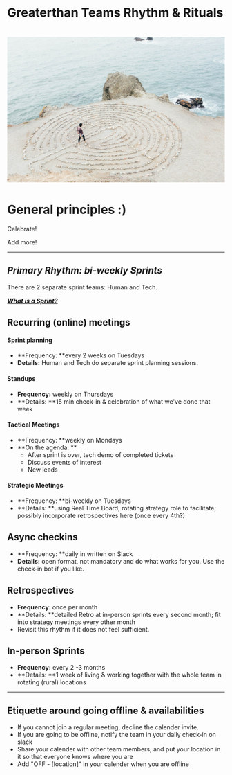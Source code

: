 # Greaterthan Teams Rhythm & Rituals

# ![](/assets/rsz_ashley-batz-1298.jpg)

# General principles :\)

Celebrate!

Add more!

---

## _Primary Rhythm: bi-weekly Sprints_

There are 2 separate sprint teams: Human and Tech.

[_**What is a Sprint?**_](https://www.gitbook.com/book/greaterthan/greaterthan-handbook/edit#)

## Recurring \(online\) meetings

#### Sprint planning

* **Frequency: **every 2 weeks on Tuesdays
* **Details:** Human and Tech do separate sprint planning sessions.

#### Standups

* **Frequency:** weekly on Thursdays
* **Details: **15 min check-in & celebration of what we've done that week

#### T**actical Meetings**

* **Frequency: **weekly on Mondays
* **On the agenda: **
  * After sprint is over, tech demo of completed tickets
  * Discuss events of interest
  * New leads

#### Strategic Meetings

* **Frequency: **bi-weekly on Tuesdays
* **Details: **using Real Time Board; rotating strategy role to facilitate; possibly incorporate retrospectives here \(once every 4th?\)

## Async checkins

* **Frequency: **daily in written on Slack 
* **Details:** open format, not mandatory and do what works for you. Use the check-in bot if you like.

## Retrospectives

* **Frequency**: once per month
* **Details: **detailed Retro at in-person sprints every second month; fit into strategy meetings every other month
* Revisit this rhythm if it does not feel sufficient.

## In-person Sprints

* **Frequency:** every 2 -3 months
* **Details: **1 week  of living & working together with the whole team in rotating \(rural\) locations

---

## **Etiquette around going offline & availabilities**

* If you cannot join a regular meeting, decline the calender invite. 
* If you are going to be offline, notify the team in your daily check-in on slack
* Share your calender with other team members, and put your location in it so that everyone knows where you are
* Add "OFF - \[location\]" in your calender when you are offline



